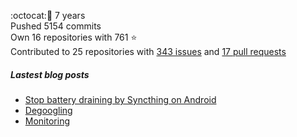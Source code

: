 :octocat::birthday: 7 years  
Pushed 5154 commits  
Own 16 repositories with 761 :star:  
Contributed to 25 repositories with [343 issues](https://github.com/issues?q=is%3Aissue+author%3Aeoli3n) and [17 pull requests](https://github.com/pulls?q=is%3Apr+author%3Aeoli3n+)

##### Lastest blog posts
- [Stop battery draining by Syncthing on Android](https://eoli3n.github.io/2021/12/29/syncthing-battery-draining.html)
- [Degoogling](https://eoli3n.github.io/2021/12/21/degoogling-android.html)
- [Monitoring](https://eoli3n.github.io/2021/12/10/monitoring.html)
